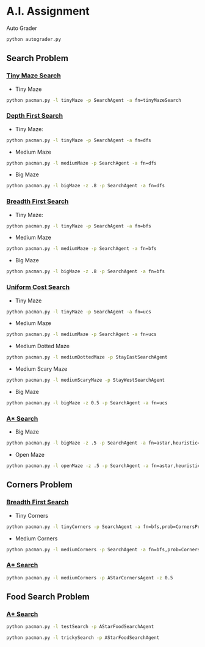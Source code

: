 # A.I. Assignment
Auto Grader
```bash
python autograder.py
```
## Search Problem
### <ins>Tiny Maze Search</ins> 
* Tiny Maze
```bash
python pacman.py -l tinyMaze -p SearchAgent -a fn=tinyMazeSearch
```
### <ins>Depth First Search</ins>
* Tiny Maze: 
```bash 
python pacman.py -l tinyMaze -p SearchAgent -a fn=dfs 
```
* Medium Maze
```bash
python pacman.py -l mediumMaze -p SearchAgent -a fn=dfs 
```
* Big Maze
```bash
python pacman.py -l bigMaze -z .8 -p SearchAgent -a fn=dfs 
```

### <ins>Breadth First Search</ins>
* Tiny Maze: 
```bash 
python pacman.py -l tinyMaze -p SearchAgent -a fn=bfs 
```
* Medium Maze
```bash
python pacman.py -l mediumMaze -p SearchAgent -a fn=bfs
```
* Big Maze
```bash
python pacman.py -l bigMaze -z .8 -p SearchAgent -a fn=bfs
```
### <ins>Uniform Cost Search</ins>
* Tiny Maze
```bash
python pacman.py -l tinyMaze -p SearchAgent -a fn=ucs
```
* Medium Maze
```bash
python pacman.py -l mediumMaze -p SearchAgent -a fn=ucs
```
* Medium Dotted Maze
```bash
python pacman.py -l mediumDottedMaze -p StayEastSearchAgent
```
* Medium Scary Maze
```bash
python pacman.py -l mediumScaryMaze -p StayWestSearchAgent
```
* Big Maze
```bash
python pacman.py -l bigMaze -z 0.5 -p SearchAgent -a fn=ucs
```
### <ins>A* Search</ins>
* Big Maze
```bash
python pacman.py -l bigMaze -z .5 -p SearchAgent -a fn=astar,heuristic=manhattanHeuristic
```
* Open Maze
```bash
python pacman.py -l openMaze -z .5 -p SearchAgent -a fn=astar,heuristic=manhattanHeuristic
```
## Corners Problem
### <ins>Breadth First Search</ins>
* Tiny Corners
```bash
python pacman.py -l tinyCorners -p SearchAgent -a fn=bfs,prob=CornersProblem
```
* Medium Corners
```bash
python pacman.py -l mediumCorners -p SearchAgent -a fn=bfs,prob=CornersProblem
```
### <ins>A* Search</ins>
```bash
python pacman.py -l mediumCorners -p AStarCornersAgent -z 0.5
```
## Food Search Problem
### <ins>A* Search</ins>
```bash
python pacman.py -l testSearch -p AStarFoodSearchAgent
```
```bash
python pacman.py -l trickySearch -p AStarFoodSearchAgent
```